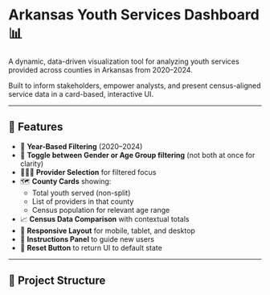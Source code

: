 # Arkansas Youth Services Dashboard 📊

A dynamic, data-driven visualization tool for analyzing youth services provided across counties in Arkansas from 2020–2024.

Built to inform stakeholders, empower analysts, and present census-aligned service data in a card-based, interactive UI.

---

## 🚀 Features

- 🔄 **Year-Based Filtering** (2020–2024)
- 🔘 **Toggle between Gender or Age Group filtering** (not both at once for clarity)
- 🧑‍🤝‍🧑 **Provider Selection** for filtered focus
- 🗺️ **County Cards** showing:
  - Total youth served (non-split)
  - List of providers in that county
  - Census population for relevant age range
- 📈 **Census Data Comparison** with contextual totals
- 🎨 **Responsive Layout** for mobile, tablet, and desktop
- 📜 **Instructions Panel** to guide new users
- 🔁 **Reset Button** to return UI to default state

---

## 📁 Project Structure

